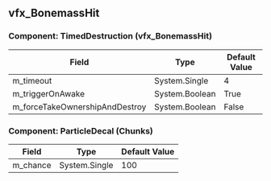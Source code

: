 ## vfx_BonemassHit

### Component: TimedDestruction (vfx_BonemassHit)

|Field|Type|Default Value|
|---|---|---|
|m_timeout|System.Single|4|
|m_triggerOnAwake|System.Boolean|True|
|m_forceTakeOwnershipAndDestroy|System.Boolean|False|

### Component: ParticleDecal (Chunks)

|Field|Type|Default Value|
|---|---|---|
|m_chance|System.Single|100|

